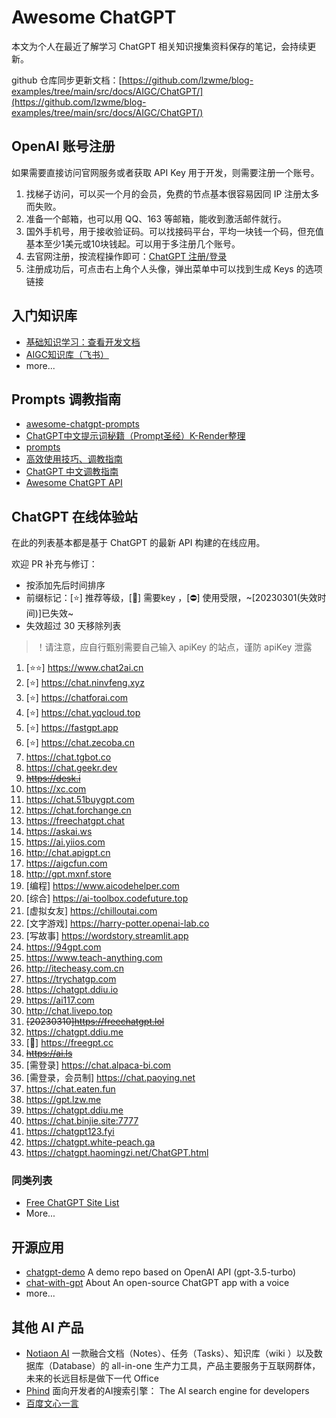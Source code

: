 # Awesome ChatGPT

本文为个人在最近了解学习 ChatGPT 相关知识搜集资料保存的笔记，会持续更新。

github 仓库同步更新文档：[https://github.com/lzwme/blog-examples/tree/main/src/docs/AIGC/ChatGPT/](https://github.com/lzwme/blog-examples/tree/main/src/docs/AIGC/ChatGPT/)

## OpenAI 账号注册

如果需要直接访问官网服务或者获取 API Key 用于开发，则需要注册一个账号。

1. 找梯子访问，可以买一个月的会员，免费的节点基本很容易因同 IP 注册太多而失败。
1. 准备一个邮箱，也可以用 QQ、163 等邮箱，能收到激活邮件就行。
1. 国外手机号，用于接收验证码。可以找接码平台，平均一块钱一个码，但充值基本至少1美元或10块钱起。可以用于多注册几个账号。
1. 去官网注册，按流程操作即可：[ChatGPT 注册/登录](https://chat.openai.com/auth/login)
1. 注册成功后，可点击右上角个人头像，弹出菜单中可以找到生成 Keys 的选项链接

## 入门知识库

- [基础知识学习：查看开发文档](https://platform.openai.com/docs)
- [AIGC知识库（飞书）](https://hf0y97ff1r.feishu.cn/wiki/wikcnzbmAZXYkQaEj6jeofb0g5g)
- more...

## Prompts 调教指南

- [awesome-chatgpt-prompts](https://github.com/f/awesome-chatgpt-prompts)
- [ChatGPT中文提示词秘籍（Prompt圣经）K-Render整理](https://qddmercny4.feishu.cn/sheets/shtcnMklYu0WsXEDUXXanrSEB2m?chunked=false)
- [prompts](https://www.kdocs.cn/l/cbn0vwM6N1NQ)
- [高效使用技巧、调教指南](https://github.com/xianyu110/chatgptproject)
- [ChatGPT 中文调教指南](https://github.com/PlexPt/awesome-chatgpt-prompts-zh)
- [Awesome ChatGPT API](https://github.com/reorx/awesome-chatgpt-api/blob/master/README_cn.md)

## ChatGPT 在线体验站

在此的列表基本都是基于 ChatGPT 的最新 API 构建的在线应用。

欢迎 PR 补充与修订：

- 按添加先后时间排序
- 前缀标记：[⭐] 推荐等级，[🔑] 需要key ，[⛔] 使用受限，~[20230301(失效时间)]已失效~
- 失效超过 30 天移除列表

> ！请注意，应自行甄别需要自己输入 apiKey 的站点，谨防 apiKey 泄露

1. [⭐⭐] https://www.chat2ai.cn
1. [⭐] https://chat.ninvfeng.xyz
1. [⭐] https://chatforai.com
1. [⭐] https://chat.yqcloud.top
1. [⭐] https://fastgpt.app
1. [⭐] https://chat.zecoba.cn
1. https://chat.tgbot.co
1. https://chat.geekr.dev
1. ~~https://desk.i~~
1. https://xc.com
1. https://chat.51buygpt.com
1. https://chat.forchange.cn
1. https://freechatgpt.chat
1. https://askai.ws
1. https://ai.yiios.com
1. http://chat.apigpt.cn
1. https://aigcfun.com
1. http://gpt.mxnf.store
1. [编程] https://www.aicodehelper.com
1. [综合] https://ai-toolbox.codefuture.top
1. [虚拟女友] https://chilloutai.com
1. [文字游戏] https://harry-potter.openai-lab.co
1. [写故事] https://wordstory.streamlit.app
1. https://94gpt.com
1. https://www.teach-anything.com
1. http://itecheasy.com.cn
1. https://trychatgp.com
1. https://chatgpt.ddiu.io
1. https://ai117.com
1. http://chat.livepo.top
1. ~~[20230310]https://freechatgpt.lol~~
1. https://chatgpt.ddiu.me
1. [🔑] https://freegpt.cc
1. ~~https://ai.ls~~
1. [需登录] https://chat.alpaca-bi.com
1. [需登录，会员制] https://chat.paoying.net
1. https://chat.eaten.fun
1. https://gpt.lzw.me
1. https://chatgpt.ddiu.me
1. https://chat.binjie.site:7777
1. https://chatgpt123.fyi
1. https://chatgpt.white-peach.ga
1. https://chatgpt.haomingzi.net/ChatGPT.html

### 同类列表

- [Free ChatGPT Site List](https://github.com/xx025/carrot)
- More...

## 开源应用

- [chatgpt-demo](https://github.com/ddiu8081/chatgpt-demo) A demo repo based on OpenAI API (gpt-3.5-turbo)
- [chat-with-gpt](https://github.com/cogentapps/chat-with-gpt) About An open-source ChatGPT app with a voice
- more...

## 其他 AI 产品

- [Notiaon AI](https://www.notion.so) 一款融合文档（Notes）、任务（Tasks）、知识库（wiki ）以及数据库（Database）的 all-in-one 生产力工具，产品主要服务于互联网群体，未来的长远目标是做下一代 Office
- [Phind](https://www.phind.com) 面向开发者的AI搜索引擎： The AI search engine for developers
- [百度文心一言](https://wenxin.baidu.com)
